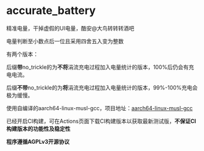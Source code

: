 # accurate_battery
精准电量，干掉虚假的UI电量，酷安@大鸟转转转酒吧

电量判断至小数点后一位且采用四舍五入变为整数

有两个版本：

后缀**带**no_trickle的为**不将**涓流充电过程加入电量统计的版本，100%后仍会有充电电流。

后缀**不带**no_trickle的为**将**涓流充电过程加入电量统计的版本，99%-100%充电会极为缓慢。


使用自编译的aarch64-linux-musl-gcc，项目地址：[aarch64-linux-musl-gcc](https://github.com/chase535/aarch64-linux-musl-gcc)

已经开启CI构建，可在Actions页面下载CI构建版本以获取最新测试版，**不保证CI构建版本的功能性及稳定性**

**程序遵循AGPLv3开源协议**
